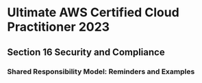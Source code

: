 # Ultimate AWS Certified Cloud Practitioner 2023

## Section 16 Security and Compliance

### Shared Responsibility Model: Reminders and Examples

